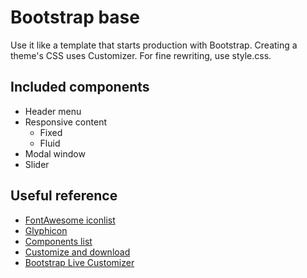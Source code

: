 # Bootstrap base
Use it like a template that starts production with Bootstrap.
Creating a theme's CSS uses Customizer.
For fine rewriting, use style.css.
## Included components
- Header menu
- Responsive content
  - Fixed
  - Fluid
- Modal window
- Slider
## Useful reference
- [FontAwesome iconlist](http://fontawesome.io/icons/)
- [Glyphicon](http://glyphicons.com/)
- [Components list](https://getbootstrap.com/docs/3.3/components/)
- [Customize and download](https://getbootstrap.com/docs/3.3/customize/)
- [Bootstrap Live Customizer](https://www.bootstrap-live-customizer.com/)
